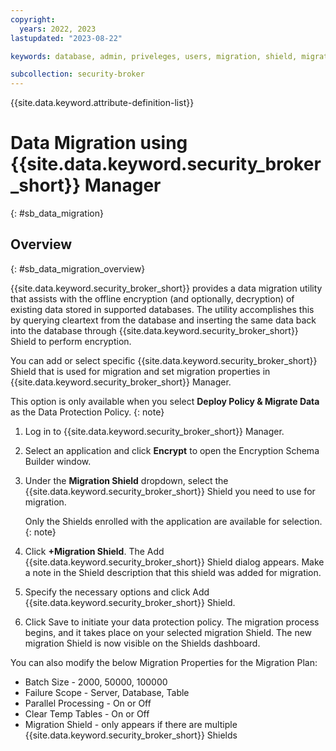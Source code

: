 ```yaml
---
copyright:
  years: 2022, 2023
lastupdated: "2023-08-22"

keywords: database, admin, priveleges, users, migration, shield, migration properties

subcollection: security-broker
---
```


{{site.data.keyword.attribute-definition-list}}

# Data Migration using {{site.data.keyword.security_broker_short}} Manager
{: #sb_data_migration}

## Overview
{: #sb_data_migration_overview}

{{site.data.keyword.security_broker_short}} provides a data migration utility that assists with the offline encryption (and optionally, decryption) of existing data stored in supported databases. The utility accomplishes this by querying cleartext from the database and inserting the same data back into the database through {{site.data.keyword.security_broker_short}} Shield to perform encryption.

You can add or select specific {{site.data.keyword.security_broker_short}} Shield that is used for migration and set migration properties in {{site.data.keyword.security_broker_short}} Manager.

This option is only available when you select **Deploy Policy & Migrate Data** as the Data Protection Policy.
{: note}

1.  Log in to {{site.data.keyword.security_broker_short}} Manager.

2.  Select an application and click **Encrypt** to open the Encryption Schema Builder window.

3.  Under the **Migration Shield** dropdown, select the {{site.data.keyword.security_broker_short}} Shield you need to use for migration.

    Only the Shields enrolled with the application are available for selection.
    {: note}

4.  Click **+Migration Shield**. The Add {{site.data.keyword.security_broker_short}} Shield dialog appears. Make a note in the Shield description that this shield was added for migration.

5.  Specify the necessary options and click Add {{site.data.keyword.security_broker_short}} Shield.

6.  Click Save to initiate your data protection policy. The migration process begins, and it takes place on your selected migration Shield. The new migration Shield is now visible on the Shields dashboard.

You can also modify the below Migration Properties for the Migration Plan:

- Batch Size - 2000, 50000, 100000
- Failure Scope - Server, Database, Table
- Parallel Processing - On or Off
- Clear Temp Tables - On or Off
- Migration Shield - only appears if there are multiple {{site.data.keyword.security_broker_short}} Shields





